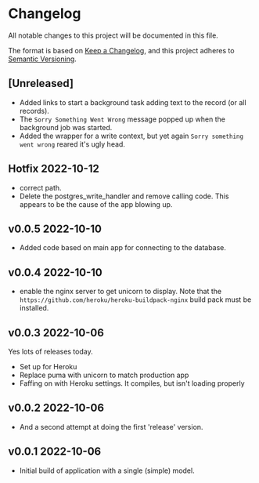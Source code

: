# Changelog

All notable changes to this project will be documented in this file.

The format is based on [Keep a Changelog](https://keepachangelog.com/en/1.0.0/),
and this project adheres to [Semantic Versioning](https://semver.org/spec/v2.0.0.html).

## [Unreleased]

- Added links to start a background task adding text to the record (or all records).
- The `Sorry Something Went Wrong` message popped up when the background job was started.
- Added the wrapper for a write context, but yet again `Sorry something went wrong` reared it's ugly head.

## Hotfix 2022-10-12

- correct path.
- Delete the postgres_write_handler and remove calling code. This appears to be the cause of the app blowing up.

## v0.0.5 2022-10-10

- Added code based on main app for connecting to the database.

## v0.0.4 2022-10-10

- enable the nginx server to get unicorn to display. Note that the `https://github.com/heroku/heroku-buildpack-nginx` build pack must be installed.

## v0.0.3 2022-10-06

Yes lots of releases today.

- Set up for Heroku
- Replace puma with unicorn to match production app
- Faffing on with Heroku settings. It compiles, but isn't loading properly

## v0.0.2 2022-10-06

- And a second attempt at doing the first 'release' version.

## v0.0.1 2022-10-06

- Initial build of application with a single (simple) model.
